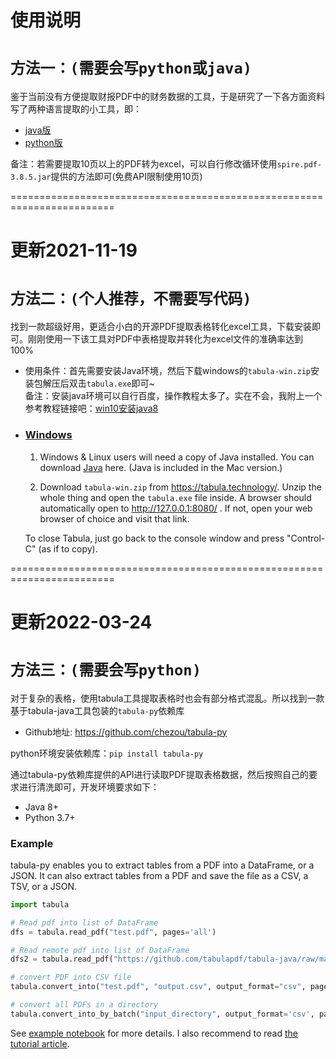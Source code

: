 # 使用说明
# `方法一：(需要会写python或java)`<br>
鉴于当前没有方便提取财报PDF中的财务数据的工具，于是研究了一下各方面资料写了两种语言提取的小工具，即：<br>
- [java版](https://github.com/ARTAvrilLavigne/ExtractFinancialStatement/tree/main/java/ParsePDF)
- [python版](https://github.com/ARTAvrilLavigne/ExtractFinancialStatement/tree/main/python/parsePDF)

备注：若需要提取10页以上的PDF转为excel，可以自行修改循环使用`spire.pdf-3.8.5.jar`提供的方法即可(免费API限制使用10页)<br>

========================================================================<br>
# 更新2021-11-19  
# `方法二：(个人推荐，不需要写代码)`<br>
找到一款超级好用，更适合小白的开源PDF提取表格转化excel工具，下载安装即可。刚刚使用一下该工具对PDF中表格提取并转化为excel文件的准确率达到100%<br>
- 使用条件：首先需要安装Java环境，然后下载windows的`tabula-win.zip`安装包解压后双击`tabula.exe`即可~<br>
备注：安装java环境可以自行百度，操作教程太多了。实在不会，我附上一个参考教程链接吧：[win10安装java8](https://blog.csdn.net/JunLeon/article/details/122623465)<br>
* ### [Windows](https://aegis4048.github.io/parse-pdf-files-while-retaining-structure-with-tabula-py)  
  1. Windows & Linux users will need a copy of Java installed. You can download [Java](https://www.java.com/zh-CN/download/) here. (Java is included in the Mac version.)
  
  2. Download `tabula-win.zip` from https://tabula.technology/. Unzip the whole thing
  and open the `tabula.exe` file inside. A browser should automatically open
  to http://127.0.0.1:8080/ . If not, open your web browser of choice and
  visit that link.

  To close Tabula, just go back to the console window and press "Control-C"
  (as if to copy).

========================================================================<br>
# 更新2022-03-24  
# `方法三：(需要会写python)`<br>
对于复杂的表格，使用tabula工具提取表格时也会有部分格式混乱。所以找到一款基于tabula-java工具包装的`tabula-py`依赖库<br>
- Github地址: https://github.com/chezou/tabula-py

python环境安装依赖库：`pip install tabula-py`<br>

通过tabula-py依赖库提供的API进行读取PDF提取表格数据，然后按照自己的要求进行清洗即可，开发环境要求如下：<br>
- Java 8+
- Python 3.7+

### Example

tabula-py enables you to extract tables from a PDF into a DataFrame, or a JSON. It can also extract tables from a PDF and save the file as a CSV, a TSV, or a JSON.  

```py
import tabula

# Read pdf into list of DataFrame
dfs = tabula.read_pdf("test.pdf", pages='all')

# Read remote pdf into list of DataFrame
dfs2 = tabula.read_pdf("https://github.com/tabulapdf/tabula-java/raw/master/src/test/resources/technology/tabula/arabic.pdf")

# convert PDF into CSV file
tabula.convert_into("test.pdf", "output.csv", output_format="csv", pages='all')

# convert all PDFs in a directory
tabula.convert_into_by_batch("input_directory", output_format='csv', pages='all')
```

See [example notebook](https://nbviewer.jupyter.org/github/chezou/tabula-py/blob/master/examples/tabula_example.ipynb) for more details. I also recommend to read [the tutorial article](https://aegis4048.github.io/parse-pdf-files-while-retaining-structure-with-tabula-py).
